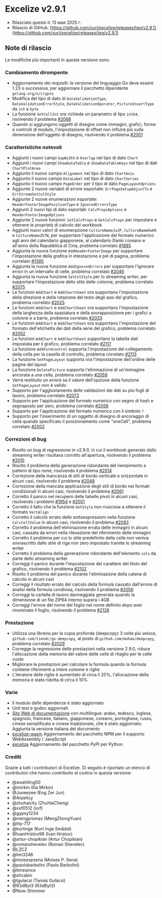 # Excelize v2.9.1

* Rilasciato questo il: 13 мая 2025 г.
* Rilascio di GitHub: [https://github.com/xuri/excelize/releases/tag/v2.9.1](https://github.com/xuri/excelize/releases/tag/v2.9.1)

## Note di rilascio

Le modifiche più importanti in questa versione sono:

### Cambiamento dirompente

* Aggiornamento dei requisiti: la versione del linguaggio Go deve essere 1.23 o successiva, per aggiornare il pacchetto dipendente `golang.org/x/crypto`
* Modifica del tipo di dato di `DataValidationType`, `DataValidationErrorStyle`, `DataValidationOperator`, `PictureInsertType` da `int` a `byte`
* La funzione `SetCellInt` ora richiede un parametro di tipo `int64`, risolvendo il problema [#2068](https://github.com/xuri/excelize/issues/2068)
* Quando si aggiungono oggetti di disegno come immagini, grafici, forme e controlli di modulo, l'impostazione di offset non influirà più sulla dimensione dell'oggetto di disegno, risolvendo il problema [#2001](https://github.com/xuri/excelize/issues/2001)

### Caratteristiche notevoli

* Aggiunti i nuovi campi `GapWidth` e `Overlap` nel tipo di dato `Chart`
* Aggiunti i nuovi campi `ShowDataTable` e `ShowDataTableKeys` nel tipo di dati `ChartPlotArea`
* Aggiunto il nuovo campo `Alignment` nel tipo di dato `ChartAxis`
* Aggiunto il nuovo campo `DataLabel` nel tipo di dato `ChartSeries`
* Aggiunto il nuovo campo `PageOrder` per il tipo di dato `PageLayoutOptions`
* Aggiunte 2 nuove variabili di errore esportate: `ErrPageSetupAdjustTo` e `ErrStreamSetColStyle`
* Aggiunte 2 nuove enumerazioni esportate: `HeaderFooterImagePositionType` e `IgnoredErrorsType`
* Aggiunti 2 nuovi tipi di dato esportati: `CalcPropsOptions` e `HeaderFooterImageOptions`
* Aggiunte 2 nuove funzioni: `SetCalcProps` e `GetCalcProps` per impostare e ottenere le proprietà di calcolo del workbook
* Aggiunti nuovi valori di enumerazione `CultureNameJaJP`, `CultureNameKoKR` e `CultureNameZhTW`, per supportare l'applicazione del formato numerico agli anni del calendario giapponese, al calendario Danki coreano e all'anno della Repubblica di Cina, problema correlato [#1885](https://github.com/xuri/excelize/issues/1885)
* Aggiunta la nuova funzione `AddHeaderFooterImage` per supportare l'impostazione della grafica in intestazione e piè di pagina, problema correlato [#1395](https://github.com/xuri/excelize/issues/1395)
* Aggiunta la nuova funzione `AddIgnoredErrors` per supportare l'ignorare errori in un intervallo di celle, problema correlato [#2046](https://github.com/xuri/excelize/issues/2046)
* Aggiunta la nuova funzione `SetColStyle` per lo streaming writer, per supportare l'impostazione dello stile delle colonne, problema correlato [#2075](https://github.com/xuri/excelize/issues/2075)
* Le funzioni `AddChart` e `AddChartSheet` ora supportano l'impostazione della direzione e della rotazione del testo degli assi del grafico, problema correlato [#2025](https://github.com/xuri/excelize/issues/2025)
* Le funzioni `AddChart` e `AddChartSheet` ora supportano l'impostazione della larghezza della spaziatura e della sovrapposizione per i grafici a colonne e a barre, problema correlato [#2033](https://github.com/xuri/excelize/issues/2033)
* Le funzioni `AddChart` e `AddChartSheet` ora supportano l'impostazione del formato dell'etichetta dei dati della serie del grafico, problema correlato [#2052](https://github.com/xuri/excelize/issues/2052)
* Le funzioni `AddChart` e `AddChartSheet` supportano la tabella dati impostata per il grafico, problema correlato [#2117](https://github.com/xuri/excelize/issues/2117)
* La funzione `AddFormControl` supporta l'impostazione del collegamento della cella per la casella di controllo, problema correlato [#2113](https://github.com/xuri/excelize/issues/2113)
* La funzione `SetPageLayout` supporta ora l'impostazione dell'ordine delle pagine del layout
* La funzione `DeletePicture` supporta l'eliminazione di un'immagine ancorata a una cella, problema correlato [#2059](https://github.com/xuri/excelize/issues/2059)
* Verrà restituito un errore se il valore dell'opzione della funzione `SetPageLayout` non è valido
* Supporto per l'aggiustamento delle validazioni dei dati su più fogli di lavoro, problema correlato [#2072](https://github.com/xuri/excelize/issues/2072)
* Supporto per l'applicazione del formato numerico con segno di hash e segnaposto per zero, problema correlato [#2058](https://github.com/xuri/excelize/issues/2058)
* Supporto per l'applicazione del formato numerico con il simbolo `?`
* Supporto per l'inserimento di un oggetto di disegno di ancoraggio di cella quando specificato il posizionamento come "oneCell", problema correlato [#2002](https://github.com/xuri/excelize/issues/2002)

### Correzioni di bug

* Risolto un bug di regressione in v2.9.0, in cui il workbook generato dallo streaming writer risultava corrotto all'apertura, risolvendo il problema [#2015](https://github.com/xuri/excelize/issues/2015)
* Risolto il problema della generazione ridondante del riempimento a pattern di tipo none, risolvendo il problema [#2014](https://github.com/xuri/excelize/issues/2014)
* Correzione della mancanza di stili di bordo verticale e orizzontale in alcuni casi, risolvendo il problema [#2048](https://github.com/xuri/excelize/issues/2048)
* Correzione della mancata applicazione degli stili di bordo nei formati condizionali in alcuni casi, risolvendo il problema [#2061](https://github.com/xuri/excelize/issues/2061)
* Corretto il panico nel recupero delle tabelle pivot in alcuni casi, risolvendo i problemi [#1954](https://github.com/xuri/excelize/issues/1954) e [#2051](https://github.com/xuri/excelize/issues/2051)
* Corretto il fatto che la funzione `GetStyle` non riuscisse a ottenere il formato `VertAlign`
* Corretto il calcolo errato delle sottoespressioni nella funzione `CalcCellValue` in alcuni casi, risolvendo il problema [#2083](https://github.com/xuri/excelize/issues/2083)
* Corretto il problema dell'eliminazione errata delle immagini in alcuni casi, causata da errori nella rilevazione del riferimento delle immagini
* Corretto il problema per cui lo stile predefinito della cella non veniva sovrascritto dallo stile di riga non zero impostato tramite lo streaming writer
* Corretto il problema della generazione ridondante dell'elemento `cols` da parte dello streaming writer
* Correggi il panico durante l'impostazione del carattere del titolo del grafico, risolvendo il problema [#2102](https://github.com/xuri/excelize/issues/2102)
* Risolto il problema del panico durante l'eliminazione della catena di calcolo in alcuni casi
* Correggi il risultato errato del calcolo della formula causato dall'errore di analisi della formula condivisa, risolvendo il problema [#2056](https://github.com/xuri/excelize/issues/2056)
* Correggi la cartella di lavoro danneggiata generata quando la dimensione di un file ZIP64 interno supera i 4GB
* Correggi l'errore del nome del foglio nel nome definito dopo aver rinominato il foglio, risolvendo il problema [#2126](https://github.com/xuri/excelize/issues/2126)

### Prestazione

* Utilizza una libreria per la copia profonda (deepcopy) 3 volte più veloce, `github.com/tiendc/go-deepcopy`, al posto di `github.com/mohae/deepcopy`, problema correlato [#2029](https://github.com/xuri/excelize/issues/2029)
* Corregge la regressione delle prestazioni nella versione 2.9.0, riduce l'allocazione della memoria del valore delle celle di ritaglio per le celle vuote
* Migliorare le prestazioni per calcolare la formula quando la formula contiene riferimenti a intere colonne e righe
* L'iteratore delle righe è aumentato di circa il 20%, l'allocazione della memoria è stata ridotta di circa il 10%

### Varie

* Il modulo delle dipendenze è stato aggiornato
* Unit test e godoc aggiornati
* [Sito Web di documentazione](https://xuri.me/excelize) con multilingue: arabo, tedesco, inglese, spagnolo, francese, italiano, giapponese, coreano, portoghese, russo, cinese semplificato e cinese tradizionale, che è stato aggiornato. Aggiunta la versione italiana del documento
* [excelize-wasm](https://github.com/xuri/excelize-wasm) Aggiornamento del pacchetto NPM per il supporto WebAssembly / JavaScript
* [excelize](https://github.com/xuri/excelize-py) Aggiornamento del pacchetto PyPI per Python

### Crediti

Grazie a tutti i contributori di Excelize. Di seguito è riportato un elenco di contributori che hanno contribuito al codice in questa versione:

* @wushiling50
* @imirkin (Ilia Mirkin)
* @Juneezee (Eng Zer Jun)
* @Arpelicy
* @zhuhaicity (ZhuHaiCheng)
* @xxf0512 (xxf)
* @gypsy1234
* @mengpromax (MengZhongYuan)
* @hly-717
* @kurtinge (Kurt Inge Smådal)
* @IvanHristov98 (Ivan Hristov)
* @artur-chopikian (Artur Chopikian)
* @romanshevelev (Roman Shevelev)
* @LZCZ
* @hm3248
* @moisespsena (Moises P. Sena)
* @paolobarbolini (Paolo Barbolini)
* @timesince
* @shcabin
* @tgulacsi (Tamás Gulácsi)
* @R3dByt3 (R3dByt3)
* @Now-Shimmer
